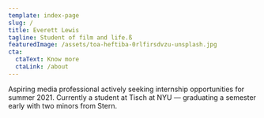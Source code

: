 ```yaml
---
template: index-page
slug: /
title: Everett Lewis
tagline: Student of film and life.ß
featuredImage: /assets/toa-heftiba-0rlfirsdvzu-unsplash.jpg
cta:
  ctaText: Know more
  ctaLink: /about
---
```

Aspiring media professional actively seeking internship opportunities for summer 2021. Currently a student at Tisch at NYU — graduating a semester early with two minors from Stern.